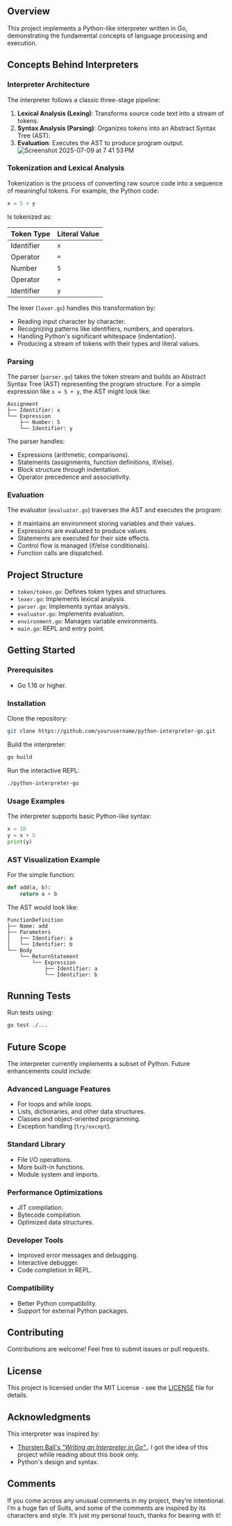 
## Overview

This project implements a Python-like interpreter written in Go, demonstrating the fundamental concepts of language processing and execution.

## Concepts Behind Interpreters

### Interpreter Architecture

The interpreter follows a classic three-stage pipeline:

1. **Lexical Analysis (Lexing)**: Transforms source code text into a stream of tokens.
2. **Syntax Analysis (Parsing)**: Organizes tokens into an Abstract Syntax Tree (AST).
3. **Evaluation**: Executes the AST to produce program output.
![Screenshot 2025-07-09 at 7 41 53 PM](https://github.com/user-attachments/assets/56005497-0713-4cea-b4c4-86584fe4024b)


### Tokenization and Lexical Analysis

Tokenization is the process of converting raw source code into a sequence of meaningful tokens. For example, the Python code:

```python
x = 5 + y
```

Is tokenized as:

| Token Type | Literal Value |
|------------|---------------|
| Identifier | `x`           |
| Operator   | `=`           |
| Number     | `5`           |
| Operator   | `+`           |
| Identifier | `y`           |

The lexer (`lexer.go`) handles this transformation by:

- Reading input character by character.
- Recognizing patterns like identifiers, numbers, and operators.
- Handling Python's significant whitespace (indentation).
- Producing a stream of tokens with their types and literal values.

### Parsing

The parser (`parser.go`) takes the token stream and builds an Abstract Syntax Tree (AST) representing the program structure. For a simple expression like `x = 5 + y`, the AST might look like:

```
Assignment
├── Identifier: x
└── Expression
    ├── Number: 5
    └── Identifier: y
```

The parser handles:

- Expressions (arithmetic, comparisons).
- Statements (assignments, function definitions, if/else).
- Block structure through indentation.
- Operator precedence and associativity.

### Evaluation

The evaluator (`evaluator.go`) traverses the AST and executes the program:

- It maintains an environment storing variables and their values.
- Expressions are evaluated to produce values.
- Statements are executed for their side effects.
- Control flow is managed (if/else conditionals).
- Function calls are dispatched.

## Project Structure

- `token/token.go`: Defines token types and structures.
- `lexer.go`: Implements lexical analysis.
- `parser.go`: Implements syntax analysis.
- `evaluator.go`: Implements evaluation.
- `environment.go`: Manages variable environments.
- `main.go`: REPL and entry point.

## Getting Started

### Prerequisites

- Go 1.16 or higher.

### Installation

Clone the repository:

```bash
git clone https://github.com/yourusername/python-interpreter-go.git
```

Build the interpreter:

```bash
go build
```

Run the interactive REPL:

```bash
./python-interpreter-go
```

### Usage Examples

The interpreter supports basic Python-like syntax:

```python
x = 10
y = x + 5
print(y)
```

### AST Visualization Example

For the simple function:

```python
def add(a, b):
    return a + b
```

The AST would look like:

```
FunctionDefinition
├── Name: add
├── Parameters
│   ├── Identifier: a
│   └── Identifier: b
└── Body
    └── ReturnStatement
        └── Expression
            ├── Identifier: a
            └── Identifier: b
```

## Running Tests

Run tests using:

```bash
go test ./...
```

## Future Scope

The interpreter currently implements a subset of Python. Future enhancements could include:

### Advanced Language Features

- For loops and while loops.
- Lists, dictionaries, and other data structures.
- Classes and object-oriented programming.
- Exception handling (`try/except`).

### Standard Library

- File I/O operations.
- More built-in functions.
- Module system and imports.

### Performance Optimizations

- JIT compilation.
- Bytecode compilation.
- Optimized data structures.

### Developer Tools

- Improved error messages and debugging.
- Interactive debugger.
- Code completion in REPL.

### Compatibility

- Better Python compatibility.
- Support for external Python packages.

## Contributing

Contributions are welcome! Feel free to submit issues or pull requests.

## License

This project is licensed under the MIT License - see the [LICENSE](LICENSE) file for details.

## Acknowledgments

This interpreter was inspired by:

- [Thorsten Ball's *"Writing an Interpreter in Go"*.](https://interpreterbook.com/). I got the idea of this project while reading about this book only.
- Python's design and syntax.

## Comments 
If you come across any unusual comments in my project, they’re intentional. I’m a huge fan of Suits, and some of the comments are inspired by its characters and style. It’s just my personal touch, thanks for bearing with it!

